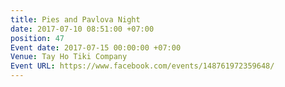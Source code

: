 ```yaml
---
title: Pies and Pavlova Night
date: 2017-07-10 08:51:00 +07:00
position: 47
Event date: 2017-07-15 00:00:00 +07:00
Venue: Tay Ho Tiki Company
Event URL: https://www.facebook.com/events/148761972359648/
---
```


